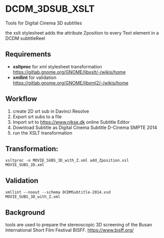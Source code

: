 # DCDM_3DSUB_XSLT
Tools for Digital Cinema 3D subtitles

the xslt stylesheet adds the attribute Zposition to every Text element in a DCDM subtitleReel

## Requirements
- **xsltproc** for xml stylesheet transformation
https://gitlab.gnome.org/GNOME/libxslt/-/wikis/home
- **xmllint** for validation
https://gitlab.gnome.org/GNOME/libxml2/-/wikis/home

## Workflow
1. create 2D srt sub in Davinci Resolve
2. Export srt subs to a file
3. Import srt to https://www.nikse.dk online Subtitle Editor
4. Download Subtitle as Digital Cinema Subtitle D-Cinema SMPTE 2014
5. run the XSLT transformation
   
## Transformation:
```
xsltproc -o MOVIE_SUBS_3D_with_Z.xml add_Zposition.xsl MOVIE_SUBS_2D.xml
```

## Validation
```
xmllint --noout --schema DCDMSubtitle-2014.xsd MOVIE_SUBS_3D_with_Z.xml
```
## Background
tools are used to prepare the stereoscopic 3D screening of the Busan International Short Film Festival BISFF.
https://www.bisff.org/
